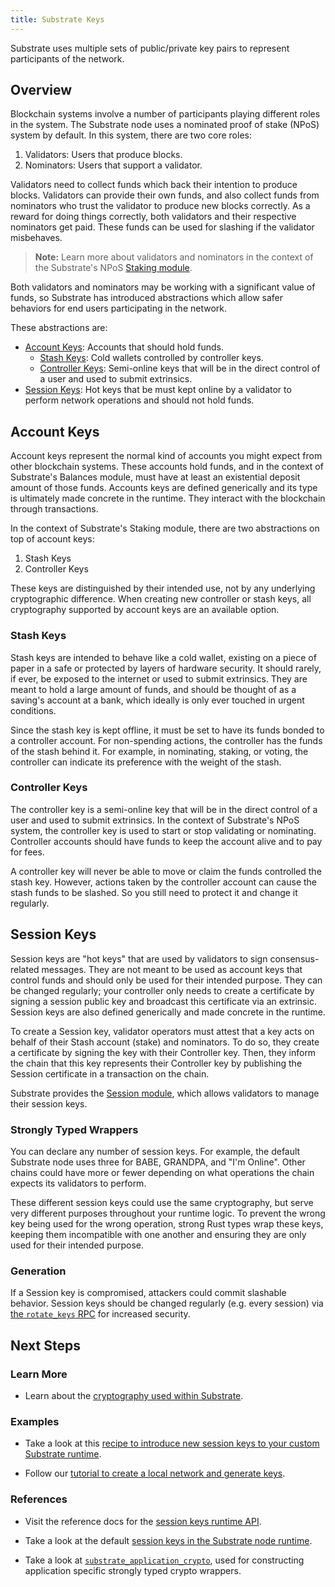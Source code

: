 ```yaml
---
title: Substrate Keys
---
```


Substrate uses multiple sets of public/private key pairs to represent
participants of the network.

## Overview

Blockchain systems involve a number of participants playing different roles in
the system. The Substrate node uses a nominated proof of stake (NPoS) system by
default. In this system, there are two core roles:

1. Validators: Users that produce blocks.
2. Nominators: Users that support a validator.

Validators need to collect funds which back their intention to produce blocks.
Validators can provide their own funds, and also collect funds from nominators
who trust the validator to produce new blocks correctly. As a reward for doing
things correctly, both validators and their respective nominators get paid.
These funds can be used for slashing if the validator misbehaves.

> **Note:** Learn more about validators and nominators in the context of the
> Substrate's NPoS [Staking module](/rustdocs/master/srml_staking/index.html).

Both validators and nominators may be working with a significant value of funds,
so Substrate has introduced abstractions which allow safer behaviors for end
users participating in the network.

These abstractions are:

* [Account Keys](#account-keys): Accounts that should hold funds.
    * [Stash Keys](#stash-keys): Cold wallets controlled by controller keys.
    * [Controller Keys](#controller-keys): Semi-online keys that will be in the
      direct control of a user and used to submit extrinsics.
* [Session Keys](#session-keys): Hot keys that be must kept online by a
  validator to perform network operations and should not hold funds.

## Account Keys

Account keys represent the normal kind of accounts you might expect from other
blockchain systems. These accounts hold funds, and in the context of Substrate's
Balances module, must have at least an existential deposit amount of those
funds. Accounts keys are defined generically and its type is ultimately made
concrete in the runtime. They interact with the blockchain through transactions.

In the context of Substrate's Staking module, there are two abstractions on top
of account keys:

1. Stash Keys
2. Controller Keys

These keys are distinguished by their intended use, not by any underlying
cryptographic difference. When creating new controller or stash keys, all
cryptography supported by account keys are an available option.

### Stash Keys

Stash keys are intended to behave like a cold wallet, existing on a piece of
paper in a safe or protected by layers of hardware security. It should rarely,
if ever, be exposed to the internet or used to submit extrinsics. They are meant
to hold a large amount of funds, and should be thought of as a saving's account
at a bank, which ideally is only ever touched in urgent conditions.

Since the stash key is kept offline, it must be set to have its funds bonded to
a controller account. For non-spending actions, the controller has the funds of
the stash behind it. For example, in nominating, staking, or voting, the
controller can indicate its preference with the weight of the stash.

### Controller Keys

The controller key is a semi-online key that will be in the direct control of a
user and used to submit extrinsics. In the context of Substrate's NPoS system,
the controller key is used to start or stop validating or nominating. Controller
accounts should have funds to keep the account alive and to pay for fees.

A controller key will never be able to move or claim the funds controlled the
stash key. However, actions taken by the controller account can cause the stash
funds to be slashed. So you still need to protect it and change it regularly.

## Session Keys

Session keys are "hot keys" that are used by validators to sign
consensus-related messages. They are not meant to be used as account keys that
control funds and should only be used for their intended purpose. They can be
changed regularly; your controller only needs to create a certificate by signing
a session public key and broadcast this certificate via an extrinsic. Session
keys are also defined generically and made concrete in the runtime.

To create a Session key, validator operators must attest that a key acts on
behalf of their Stash account (stake) and nominators. To do so, they create a
certificate by signing the key with their Controller key. Then, they inform the
chain that this key represents their Controller key by publishing the Session
certificate in a transaction on the chain.

Substrate provides the [Session
module](/rustdocs/master/srml_session/index.html), which allows validators to
manage their session keys.

### Strongly Typed Wrappers

You can declare any number of session keys. For example, the default Substrate
node uses three for BABE, GRANDPA, and "I'm Online". Other chains could have
more or fewer depending on what operations the chain expects its validators to
perform.

These different session keys could use the same cryptography, but serve very
different purposes throughout your runtime logic. To prevent the wrong key being
used for the wrong operation, strong Rust types wrap these keys, keeping them
incompatible with one another and ensuring they are only used for their intended
purpose.

### Generation

If a Session key is compromised, attackers could commit slashable behavior.
Session keys should be changed regularly (e.g. every session) via [the
`rotate_keys`
RPC](/rustdocs/master/substrate_rpc/author/trait.AuthorApi.html#tymethod.rotate_keys)
for increased security.

## Next Steps

### Learn More

* Learn about the [cryptography used within
  Substrate](conceptual/cryptography/index.md).

### Examples

* Take a look at this [recipe to introduce new session keys to your custom
  Substrate runtime](TODO).

* Follow our [tutorial to create a local network and generate keys](TODO).

### References

* Visit the reference docs for the [session keys runtime
  API](/rustdocs/master/substrate_session/trait.SessionKeys.html).

* Take a look at the default [session keys in the Substrate node
  runtime](/rustdocs/master/node_runtime/struct.SessionKeys.html).

* Take a look at
  [`substrate_application_crypto`](/rustdocs/master/substrate_application_crypto/index.html),
  used for constructing application specific strongly typed crypto wrappers.
